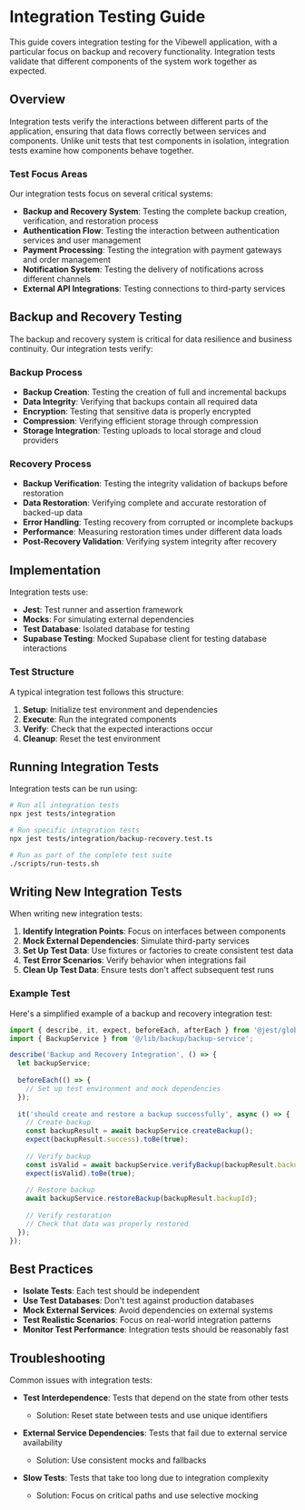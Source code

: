 # Integration Testing Guide

This guide covers integration testing for the Vibewell application, with a particular focus on backup and recovery functionality. Integration tests validate that different components of the system work together as expected.

## Overview

Integration tests verify the interactions between different parts of the application, ensuring that data flows correctly between services and components. Unlike unit tests that test components in isolation, integration tests examine how components behave together.

### Test Focus Areas

Our integration tests focus on several critical systems:

- **Backup and Recovery System**: Testing the complete backup creation, verification, and restoration process
- **Authentication Flow**: Testing the interaction between authentication services and user management
- **Payment Processing**: Testing the integration with payment gateways and order management
- **Notification System**: Testing the delivery of notifications across different channels
- **External API Integrations**: Testing connections to third-party services

## Backup and Recovery Testing

The backup and recovery system is critical for data resilience and business continuity. Our integration tests verify:

### Backup Process
- **Backup Creation**: Testing the creation of full and incremental backups
- **Data Integrity**: Verifying that backups contain all required data
- **Encryption**: Testing that sensitive data is properly encrypted
- **Compression**: Verifying efficient storage through compression
- **Storage Integration**: Testing uploads to local storage and cloud providers

### Recovery Process
- **Backup Verification**: Testing the integrity validation of backups before restoration
- **Data Restoration**: Verifying complete and accurate restoration of backed-up data
- **Error Handling**: Testing recovery from corrupted or incomplete backups
- **Performance**: Measuring restoration times under different data loads
- **Post-Recovery Validation**: Verifying system integrity after recovery

## Implementation

Integration tests use:

- **Jest**: Test runner and assertion framework
- **Mocks**: For simulating external dependencies
- **Test Database**: Isolated database for testing
- **Supabase Testing**: Mocked Supabase client for testing database interactions

### Test Structure

A typical integration test follows this structure:

1. **Setup**: Initialize test environment and dependencies
2. **Execute**: Run the integrated components
3. **Verify**: Check that the expected interactions occur
4. **Cleanup**: Reset the test environment

## Running Integration Tests

Integration tests can be run using:

```bash
# Run all integration tests
npx jest tests/integration

# Run specific integration tests
npx jest tests/integration/backup-recovery.test.ts

# Run as part of the complete test suite
./scripts/run-tests.sh
```

## Writing New Integration Tests

When writing new integration tests:

1. **Identify Integration Points**: Focus on interfaces between components
2. **Mock External Dependencies**: Simulate third-party services
3. **Set Up Test Data**: Use fixtures or factories to create consistent test data
4. **Test Error Scenarios**: Verify behavior when integrations fail
5. **Clean Up Test Data**: Ensure tests don't affect subsequent test runs

### Example Test

Here's a simplified example of a backup and recovery integration test:

```typescript
import { describe, it, expect, beforeEach, afterEach } from '@jest/globals';
import { BackupService } from '@/lib/backup/backup-service';

describe('Backup and Recovery Integration', () => {
  let backupService;
  
  beforeEach(() => {
    // Set up test environment and mock dependencies
  });
  
  it('should create and restore a backup successfully', async () => {
    // Create backup
    const backupResult = await backupService.createBackup();
    expect(backupResult.success).toBe(true);
    
    // Verify backup
    const isValid = await backupService.verifyBackup(backupResult.backupId);
    expect(isValid).toBe(true);
    
    // Restore backup
    await backupService.restoreBackup(backupResult.backupId);
    
    // Verify restoration
    // Check that data was properly restored
  });
});
```

## Best Practices

- **Isolate Tests**: Each test should be independent
- **Use Test Databases**: Don't test against production databases
- **Mock External Services**: Avoid dependencies on external systems
- **Test Realistic Scenarios**: Focus on real-world integration patterns
- **Monitor Test Performance**: Integration tests should be reasonably fast

## Troubleshooting

Common issues with integration tests:

- **Test Interdependence**: Tests that depend on the state from other tests
  - Solution: Reset state between tests and use unique identifiers

- **External Service Dependencies**: Tests that fail due to external service availability
  - Solution: Use consistent mocks and fallbacks

- **Slow Tests**: Tests that take too long due to integration complexity
  - Solution: Focus on critical paths and use selective mocking 